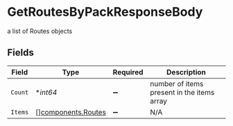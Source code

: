 # GetRoutesByPackResponseBody

a list of Routes objects


## Fields

| Field                                                    | Type                                                     | Required                                                 | Description                                              |
| -------------------------------------------------------- | -------------------------------------------------------- | -------------------------------------------------------- | -------------------------------------------------------- |
| `Count`                                                  | **int64*                                                 | :heavy_minus_sign:                                       | number of items present in the items array               |
| `Items`                                                  | [][components.Routes](../../models/components/routes.md) | :heavy_minus_sign:                                       | N/A                                                      |